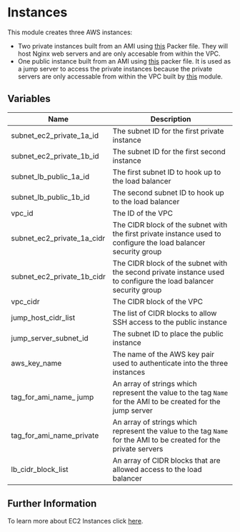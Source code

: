 # Instances

This module creates three AWS instances: 
- Two private instances built from an AMI using [this](../../packer/packer-private.json) Packer file. They will host Nginx web servers and are only accesable from within the VPC. 
- One public instance built from an AMI using [this](../../packer/packer-jump.json) packer file. It is used as a jump server to access the private instances because the private servers are only accessable from within the VPC built by [this](../network) module.  

## Variables 
| Name | Description |
|--|--|
| subnet_ec2_private_1a_id | The subnet ID for the first private instance |
| subnet_ec2_private_1b_id | The subnet ID for the first second instance |
| subnet_lb_public_1a_id | The first subnet ID to hook up to the load balancer |
| subnet_lb_public_1b_id | The second subnet ID to hook up to the load balancer |
| vpc_id | The ID of the VPC |
| subnet_ec2_private_1a_cidr | The CIDR block of the subnet with the first private instance used to configure the load balancer security group |
| subnet_ec2_private_1b_cidr | The CIDR block of the subnet with the second private instance used to configure the load balancer security group |
| vpc_cidr | The CIDR block of the VPC |
| jump_host_cidr_list | The list of CIDR blocks to allow SSH access to the public instance |
| jump_server_subnet_id | The subnet ID to place the public instance |
| aws_key_name | The name of the AWS key pair used to authenticate into the three instances |
| tag_for_ami_name_ jump | An array of strings which represent the value to the tag `Name` for the AMI to be created for the jump server |
| tag_for_ami_name_private | An array of strings which represent the value to the tag `Name` for the AMI to be created for the private servers |
| lb_cidr_block_list | An array of CIDR blocks that are allowed access to the load balancer | 

## Further Information

To learn more about EC2 Instances click [here](https://aws.amazon.com/ec2/).
